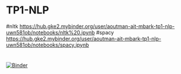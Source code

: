 # TP1-NLP
 #nltk 
https://hub.gke2.mybinder.org/user/aoutman-ait-mbark-tp1-nlp-uwn581ob/notebooks/nltk%20.ipynb
#spacy
https://hub.gke2.mybinder.org/user/aoutman-ait-mbark-tp1-nlp-uwn581ob/notebooks/spacy.ipynb

#
[![Binder](https://mybinder.org/badge_logo.svg)](https://mybinder.org/v2/gh/Aoutman-ait-mbarK/TP1-NLP/HEAD)
